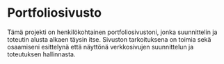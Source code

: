 # Portfoliosivusto

Tämä projekti on henkilökohtainen portfoliosivustoni, jonka suunnittelin ja toteutin alusta alkaen täysin itse. Sivuston tarkoituksena on toimia sekä osaamiseni esittelynä että näyttönä verkkosivujen suunnittelun ja toteutuksen hallinnasta.